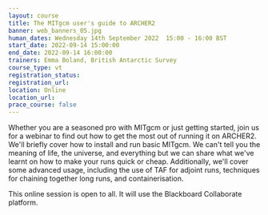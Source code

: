 ```yaml
---
layout: course
title: The MITgcm user's guide to ARCHER2
banner: web_banners_05.jpg
human_dates: Wednesday 14th September 2022  15:00 - 16:00 BST
start_date: 2022-09-14 15:00:00
end_date: 2022-09-14 16:00:00
trainers: Emma Boland, British Antarctic Survey
course_type: vt
registration_status:
registration_url:
location: Online
location_url:
prace_course: false
---
```


Whether you are a seasoned pro with MITgcm or just getting started, join us for a webinar to find out how to get the most out of running it on ARCHER2. We'll briefly cover how to install and run basic MITgcm. We can't tell you the meaning of life, the universe, and everything but we can share what we've learnt on how to make your runs quick or cheap. Additionally, we'll cover some advanced usage, including the use of TAF for adjoint runs, techniques for chaining together long runs, and containerisation.


This online session is open to all. It will use the Blackboard Collaborate platform.



<section id="service">
<!--
  <div class="row ">	

      <div class="col-xs-6 col-sm-4">
        <a class="ar2_linkbox ar2_linkbox-teal" 
          href="https://eu.bbcollab.com/guest/515c2fa43b744c63ad12772859154f31">
          <strong>Join Session</strong><br/>
          Join this online session in your browser
        </a>
      </div>

      <div class="col-xs-6 col-sm-4">
        <a class="ar2_linkbox ar2_linkbox-green" href="courses/"
           href="myevents.ics">
          <strong>Add to Calendar</strong><br/>
          Download ICS file to add this event to your calendar complete with join link
        </a>
      </div>

											
    </div>

-->



<h2><a name="video">Video</a></h2>

<div>

<iframe title="Video"  width="560" height="315" src="https://www.youtube.com/embed/-PJJfZ6Mm20" frameborder="0" allow="accelerometer; autoplay; encrypted-media; gyroscope; picture-in-picture" allowfullscreen></iframe>

</div>



<!--

<section id="service">
  <div class="container">
    <div class="row ">	



      <div class="col-xs-6 col-sm-4">
        <a class="ar2_linkbox ar2_linkbox-teal" href="  ">
          <strong>Transcript</strong><br/>
          Download a transcript of the video audio
        </a>
      </div>



      <div class="col-xs-6 col-sm-4">
        <a class="ar2_linkbox ar2_linkbox-green" href="courses/"
           href="ARCHER2_Training_VT.pdf">
          <strong>Slides</strong><br/>
          Download pdf of the presentation.
        </a>
      </div>
										
    </div>
  </div>
</section>
-->
